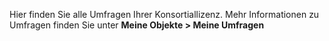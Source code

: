 Hier finden Sie alle Umfragen Ihrer Konsortiallizenz. Mehr Informationen zu Umfragen finden Sie unter **Meine Objekte > Meine Umfragen**
